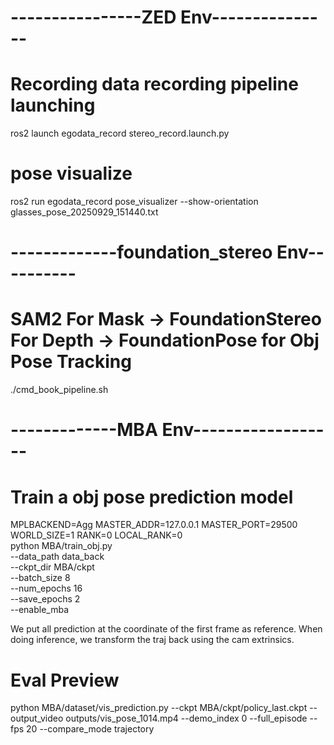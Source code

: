 
# ----------------ZED Env---------------
# Recording data recording pipeline launching
ros2 launch egodata_record stereo_record.launch.py 
# pose visualize
ros2 run egodata_record pose_visualizer --show-orientation glasses_pose_20250929_151440.txt

# -------------foundation_stereo Env----------
# SAM2 For Mask -> FoundationStereo For Depth -> FoundationPose for Obj Pose Tracking
./cmd_book_pipeline.sh


# -------------MBA Env------------------
# Train a obj pose prediction model

MPLBACKEND=Agg MASTER_ADDR=127.0.0.1 MASTER_PORT=29500 WORLD_SIZE=1 RANK=0 LOCAL_RANK=0 \
python MBA/train_obj.py \
  --data_path data_back \
  --ckpt_dir MBA/ckpt \
  --batch_size 8 \
  --num_epochs  16\
  --save_epochs 2 \
  --enable_mba

  We put all prediction at the coordinate of the first frame as reference.
  When doing inference, we transform the traj back using the cam extrinsics.
  
  # Eval Preview
python MBA/dataset/vis_prediction.py --ckpt MBA/ckpt/policy_last.ckpt     --output_video outputs/vis_pose_1014.mp4 --demo_index 0 --full_episode --fps 20 --compare_mode trajectory
